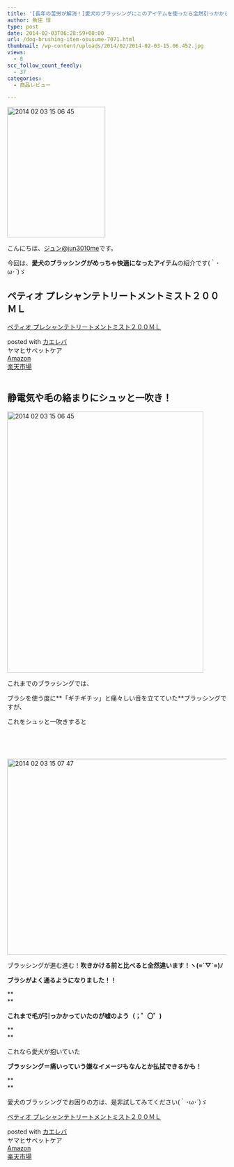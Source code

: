```yaml
---
title: '[長年の苦労が解消！]愛犬のブラッシングにこのアイテムを使ったら全然引っかからなくなったぞ！！'
author: 魚住 惇
type: post
date: 2014-02-03T06:28:59+00:00
url: /dog-brushing-item-osusume-7071.html
thumbnail: /wp-content/uploads/2014/02/2014-02-03-15.06.452.jpg
views:
  - 8
scc_follow_count_feedly:
  - 37
categories:
  - 商品レビュー

---
```

<img decoding="async" loading="lazy" title="2014-02-03 15.06.45.jpg" src="/wp-content/uploads/2014/02/2014-02-03-15.06.45.jpg" alt="2014 02 03 15 06 45" width="225" height="300" border="0" />

<!--more-->

こんにちは、[ジュン@jun3010me][1]です。

今回は、**愛犬のブラッシングがめっちゃ快適になったアイテム**の紹介です(｀･ω･´)ゞ

## ペティオ プレシャンテトリートメントミスト２００ＭＬ

<div class="kaerebalink-box">
  <div class="kaerebalink-image">
    <a href="http://www.amazon.co.jp/exec/obidos/ASIN/B004VK6VXU/jn050191-22/ref=nosim/" rel="nofollow" target="_blank"><img decoding="async" style="border: none;" src="http://ecx.images-amazon.com/images/I/41EYUOjQmRL._SL160_.jpg" alt="" /></a>
  </div>
  <div class="kaerebalink-info">
    <div class="kaerebalink-name">
      <a href="http://www.amazon.co.jp/exec/obidos/ASIN/B004VK6VXU/jn050191-22/ref=nosim/" rel="nofollow" target="_blank">ペティオ プレシャンテトリートメントミスト２００ＭＬ</a></p>
      <div class="kaerebalink-powered-date">
        posted with <a href="http://kaereba.com" rel="nofollow" target="_blank">カエレバ</a>
      </div>
    </div>
    <div class="kaerebalink-detail">
      ヤマヒサペットケア
    </div>
    <div class="kaerebalink-link1">
      <div class="shoplinkamazon">
        <a title="アマゾン" href="http://www.amazon.co.jp/gp/search?keywords=%83y%83e%83B%83I%20%83v%83%8C%83V%83%83%83%93%83e&__mk_ja_JP=%83J%83%5E%83J%83i&tag=jn050191-22" rel="nofollow" target="_blank">Amazon</a>
      </div>
      <div class="shoplinkrakuten">
        <a title="楽天市場" href="http://hb.afl.rakuten.co.jp/hgc/11e849bc.34cdbdf2.11e849bd.aca19015/?pc=http%3A%2F%2Fsearch.rakuten.co.jp%2Fsearch%2Fmall%2F%25E3%2583%259A%25E3%2583%2586%25E3%2582%25A3%25E3%2582%25AA%2520%25E3%2583%2597%25E3%2583%25AC%25E3%2582%25B7%25E3%2583%25A3%25E3%2583%25B3%25E3%2583%2586%2F-%2Ff.1-p.1-s.1-sf.0-st.A-v.2%3Fx%3D0%26scid%3Daf_ich_link_urltxt%26m%3Dhttp%3A%2F%2Fm.rakuten.co.jp%2F" rel="nofollow" target="_blank">楽天市場</a>
      </div>
    </div>
  </div>
  <div class="booklink-footer" style="clear: left;">
     
  </div>
</div>

## 静電気や毛の絡まりにシュッと一吹き！

<img decoding="async" loading="lazy" title="2014-02-03 15.06.45.jpg" src="/wp-content/uploads/2014/02/2014-02-03-15.06.451.jpg" alt="2014 02 03 15 06 45" width="450" height="600" border="0" /> 

これまでのブラッシングでは、

ブラシを使う度に**「ギチギチッ」と痛々しい音を立てていた**ブラッシングですが、

これをシュッと一吹きすると

 

 

<img decoding="async" loading="lazy" title="2014-02-03 15.07.47.jpg" src="/wp-content/uploads/2014/02/2014-02-03-15.07.47.jpg" alt="2014 02 03 15 07 47" width="600" height="450" border="0" /> 

ブラッシングが進む進む！**吹きかける前と比べると全然違います！ヽ(=´▽\`=)ﾉ**

**ブラシがよく通るようになりました！！**

**  
** 

**これまで毛が引っかかっていたのが嘘のよう（；゜〇゜)**

**  
** 

これなら愛犬が抱いていた

**ブラッシング＝痛いっていう嫌なイメージもなんとか払拭できるかも！**

**  
** 

愛犬のブラッシングでお困りの方は、是非試してみてください(｀･ω･´)ゞ

<div class="kaerebalink-box">
  <div class="kaerebalink-image">
    <a href="http://www.amazon.co.jp/exec/obidos/ASIN/B004VK6VXU/jn050191-22/ref=nosim/" rel="nofollow" target="_blank"><img decoding="async" style="border: none;" src="http://ecx.images-amazon.com/images/I/41EYUOjQmRL._SL160_.jpg" alt="" /></a>
  </div>
  <div class="kaerebalink-info">
    <div class="kaerebalink-name">
      <a href="http://www.amazon.co.jp/exec/obidos/ASIN/B004VK6VXU/jn050191-22/ref=nosim/" rel="nofollow" target="_blank">ペティオ プレシャンテトリートメントミスト２００ＭＬ</a></p>
      <div class="kaerebalink-powered-date">
        posted with <a href="http://kaereba.com" rel="nofollow" target="_blank">カエレバ</a>
      </div>
    </div>
    <div class="kaerebalink-detail">
      ヤマヒサペットケア
    </div>
    <div class="kaerebalink-link1">
      <div class="shoplinkamazon">
        <a title="アマゾン" href="http://www.amazon.co.jp/gp/search?keywords=%83y%83e%83B%83I%20%83v%83%8C%83V%83%83%83%93%83e&__mk_ja_JP=%83J%83%5E%83J%83i&tag=jn050191-22" rel="nofollow" target="_blank">Amazon</a>
      </div>
      <div class="shoplinkrakuten">
        <a title="楽天市場" href="http://hb.afl.rakuten.co.jp/hgc/11e849bc.34cdbdf2.11e849bd.aca19015/?pc=http%3A%2F%2Fsearch.rakuten.co.jp%2Fsearch%2Fmall%2F%25E3%2583%259A%25E3%2583%2586%25E3%2582%25A3%25E3%2582%25AA%2520%25E3%2583%2597%25E3%2583%25AC%25E3%2582%25B7%25E3%2583%25A3%25E3%2583%25B3%25E3%2583%2586%2F-%2Ff.1-p.1-s.1-sf.0-st.A-v.2%3Fx%3D0%26scid%3Daf_ich_link_urltxt%26m%3Dhttp%3A%2F%2Fm.rakuten.co.jp%2F" rel="nofollow" target="_blank">楽天市場</a>
      </div>
    </div>
  </div>
  <div class="booklink-footer" style="clear: left;">
     
  </div>
</div>

 [1]: https://twitter.com/jun3010me